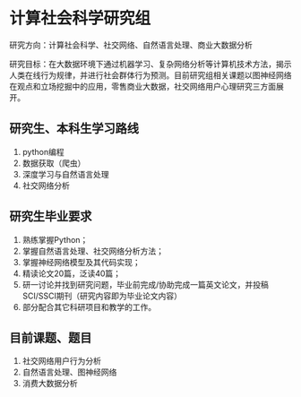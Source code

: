 # 计算社会科学研究组

研究方向：计算社会科学、社交网络、自然语言处理、商业大数据分析

研究目标：在大数据环境下通过机器学习、复杂网络分析等计算机技术方法，揭示人类在线行为规律，并进行社会群体行为预测。目前研究组相关课题以图神经网络在观点和立场挖掘中的应用，零售商业大数据，社交网络用户心理研究三方面展开。

## 研究生、本科生学习路线

1. python编程
2. 数据获取（爬虫）
4. 深度学习与自然语言处理
5. 社交网络分析

## 研究生毕业要求
1. 熟练掌握Python；
2. 掌握自然语言处理、社交网络分析方法；
3. 掌握神经网络模型及其代码实现；
4. 精读论文20篇，泛读40篇；
5. 研一讨论并找到研究问题，毕业前完成/协助完成一篇英文论文，并投稿SCI/SSCI期刊（研究内容即为毕业论文内容）
6. 部分配合其它科研项目和教学的工作。

## 目前课题、题目
1. 社交网络用户行为分析
2. 自然语言处理、图神经网络
3. 消费大数据分析
